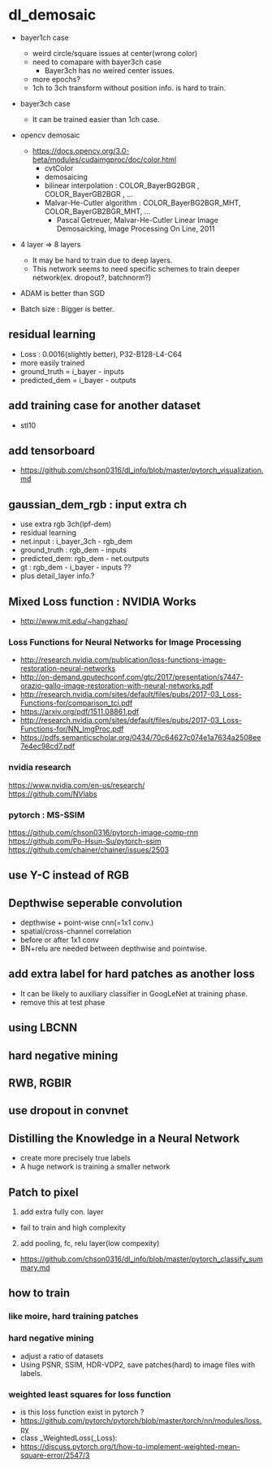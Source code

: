 # dl_demosaic

* bayer1ch case  
  * weird circle/square issues at center(wrong color)  
  * need to comapare with bayer3ch case  
    * Bayer3ch has no weired center issues.
  * more epochs?   
  * 1ch to 3ch transform without position info. is hard to train.   
* bayer3ch case
  * It can be trained easier than 1ch case.  
* opencv demosaic
  * https://docs.opencv.org/3.0-beta/modules/cudaimgproc/doc/color.html  
    * cvtColor  
    * demosaicing  
    * bilinear interpolation : COLOR_BayerBG2BGR , COLOR_BayerGB2BGR , ...    
    * Malvar-He-Cutler algorithm : COLOR_BayerBG2BGR_MHT, COLOR_BayerGB2BGR_MHT, ...   
      * Pascal Getreuer, Malvar-He-Cutler Linear Image Demosaicking, Image Processing On Line, 2011  
* 4 layer => 8 layers
  * It may be hard to train due to deep layers.  
  * This network seems to need specific schemes to train deeper network(ex. dropout?, batchnorm?)  

* ADAM is better than SGD  

* Batch size : Bigger is better.  

## residual learning
* Loss : 0.0016(slightly better), P32-B128-L4-C64   
* more easily trained  
* ground_truth  = i_bayer - inputs  
* predicted_dem = i_bayer - outputs  

## add training case for another dataset  
* stl10

## add tensorboard 
 * https://github.com/chson0316/dl_info/blob/master/pytorch_visualization.md


## gaussian_dem_rgb : input extra ch  
* use extra rgb 3ch(lpf-dem)
* residual learning
* net.input : i_bayer_3ch - rgb_dem
* ground_truth : rgb_dem - inputs
* predicted_dem: rgb_dem - net.outputs  
* gt : rgb_dem - i_bayer - inputs ??
* plus detail_layer info.?


## Mixed Loss function  : NVIDIA Works
* http://www.mit.edu/~hangzhao/  
### Loss Functions for Neural Networks for Image Processing
* http://research.nvidia.com/publication/loss-functions-image-restoration-neural-networks  
* http://on-demand.gputechconf.com/gtc/2017/presentation/s7447-orazio-gallo-image-restoration-with-neural-networks.pdf   
* http://research.nvidia.com/sites/default/files/pubs/2017-03_Loss-Functions-for/comparison_tci.pdf    
* https://arxiv.org/pdf/1511.08861.pdf  
* http://research.nvidia.com/sites/default/files/pubs/2017-03_Loss-Functions-for/NN_ImgProc.pdf  
* https://pdfs.semanticscholar.org/0434/70c64627c074e1a7634a2508ee7e4ec98cd7.pdf  

### nvidia research
https://www.nvidia.com/en-us/research/  
https://github.com/NVlabs  

### pytorch : MS-SSIM
https://github.com/chson0316/pytorch-image-comp-rnn  
https://github.com/Po-Hsun-Su/pytorch-ssim  
https://github.com/chainer/chainer/issues/2503  

## use Y-C instead of RGB


## Depthwise seperable convolution 
* depthwise + point-wise cnn(=1x1 conv.)
* spatial/cross-channel correlation  
* before or after 1x1 conv   
* BN+relu are needed between depthwise and pointwise.  
  
## add extra label for hard patches as another loss
* It can be likely to auxiliary classifier in GoogLeNet at training phase. 
* remove this at test phase  


## using LBCNN

## hard negative mining

## RWB, RGBIR


## use dropout in convnet  

## Distilling the Knowledge in a Neural Network
* create more precisely true labels 
* A huge network is training a smaller network

## Patch to pixel  
1. add extra fully con. layer  
* fail to train and high complexity
2. add pooling, fc, relu layer(low compexity)  
* https://github.com/chson0316/dl_info/blob/master/pytorch_classify_summary.md  





   
## how to train   
   
### like moire, hard training patches

### hard negative mining
* adjust a ratio of datasets   
* Using PSNR, SSIM, HDR-VDP2, save patches(hard) to image files with labels.

 
### weighted least squares for loss function
* is this loss function exist in pytorch ?
* https://github.com/pytorch/pytorch/blob/master/torch/nn/modules/loss.py  
* class _WeightedLoss(_Loss):  
* https://discuss.pytorch.org/t/how-to-implement-weighted-mean-square-error/2547/3  

